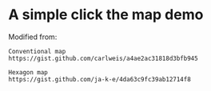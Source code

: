 # A simple click the map demo

Modified from:

    Conventional map
    https://gist.github.com/carlweis/a4ae2ac31818d3bfb945

    Hexagon map
    https://gist.github.com/ja-k-e/4da63c9fc39ab12714f8
